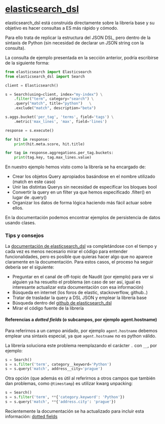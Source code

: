 # [elasticsearch_dsl](https://elasticsearch-dsl.readthedocs.io/en/latest/search_dsl.html)
elasticsearch_dsl está construida directamente sobre la librería base y su objetivo es hacer consultas a ES más rápido y cómodo.

Para ello trata de replicar la estructura del JSON DSL, pero dentro de la sintaxis de Python (sin necesidad de declarar un JSON string con la consulta).

La consulta de ejemplo presentada en la sección anterior, podría escribirse de la siguiente forma:

```python
from elasticsearch import Elasticsearch
from elasticsearch_dsl import Search

client = Elasticsearch()

s = Search(using=client, index="my-index") \
    .filter("term", category="search") \
    .query("match", title="python")   \
    .exclude("match", description="beta")

s.aggs.bucket('per_tag', 'terms', field='tags') \
    .metric('max_lines', 'max', field='lines')

response = s.execute()

for hit in response:
    print(hit.meta.score, hit.title)

for tag in response.aggregations.per_tag.buckets:
    print(tag.key, tag.max_lines.value)
```

En nuestro ejemplo hemos visto como la librería se ha encargado de:

- Crear los objetos Query apropiados basándose en el nombre utilizado (match en este caso)
- Unir las distintas Querys sin necesidad de especificar los bloques bool
- Convertir la query en un filter ya que hemos especificado .filter() en lugar de .query()
- Organizar los datos de forma lógica haciendo más fácil actuar sobre ellos.

En la documentación podemos encontrar ejemplos de persistencia de datos usando clases.

### Tips y consejos

La [documentación de elasticsearch_dsl](https://elasticsearch-dsl.readthedocs.io/) va completándose con el tiempo y cada vez es menos necesario mirar el código para entender funcionalidades, pero es posible que quieras hacer algo que no aparece claramente en la documentación. Para estos casos, el proceso ha seguir debería ser el siguiente:

- Preguntar en el canal de off-topic de Naudit (por ejemplo) para ver si alguien ya ha resuelto el problema (en caso de ser así, igual es interesante actualizar esta documentación con esa información)
- Búsqueda en internet (los foros de elastic, stackoverflow, github..)
- Tratar de trasladar la query a DSL JSON y emplear la librería base
- Búsqueda dentro del [github de elasticsearch_dsl](https://github.com/elastic/elasticsearch-dsl-py)
- Mirar el código fuente de la librería

#### Referencias a *dotted fields* (o subcampos, por ejemplo agent.hostname)

Para referirnos a un campo anidado, por ejemplo `agent.hostname` debemos emplear una sintaxis especial, ya que `agent.hostname` no es python válido.

La librería soluciona este problema reemplazando el carácter `.` con `__`, por ejemplo:

```python
s = Search()
s = s.filter('term', category__keyword='Python')
s = s.query('match', address__city='prague')
```

Otra opción (que además es útil al referirnos a otros campos que también dan problemas, como `@timestamp`) es utilizar kwarg unpacking:
```python
s = Search()
s = s.filter('term', **{'category.keyword': 'Python'})
s = s.query('match', **{'address.city': 'prague'})
```
Recientemente la documentación se ha actualizado para incluir esta información: [dotted fields](https://elasticsearch-dsl.readthedocs.io/en/latest/search_dsl.html#dotted-fields)
